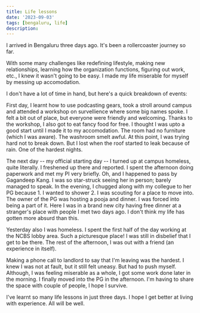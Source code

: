 ```yaml
---
title: Life lessons
date: '2023-09-03'
tags: [bengaluru, life]
description: 
---
```

I arrived in Bengaluru three days ago. It's been a rollercoaster journey so far. 

With some many challenges like redefining lifestyle, making new relationships, learning how the organization functions, figuring out work, etc., I knew it wasn't going to be easy. I made my life miserable for myself by messing up accomodation. 

I don't have a lot of time in hand, but here's a quick breakdown of events: 

First day, I learnt how to use podcasting gears, took a stroll around campus and attended a workshop on survellience where some big names spoke. I felt a bit out of place, but everyone were friendly and welcoming. Thanks to the workshop, I also got to eat fancy food for free. I thought I was upto a good start until I made it to my accomodation. The room had no furniture (which I was aware). The washroom smelt awful. At this point, I was trying hard not to break down. But I lost when the roof started to leak because of rain. One of the hardest nights. 

The next day -- my official starting day -- I turned up at campus homeless, quite literally. I freshened up there and reported. I spent the afternoon doing paperwork and met my PI very briefly. Oh, and I happened to pass by Gagandeep Kang. I was so star-struck seeing her in person; barely managed to speak. In the evening, I chugged along with my collegue to her PG because 1. I wanted to shower 2. I was scouting for a place to move into. The owner of the PG was hosting a pooja and dinner. I was forced into being a part of it. Here I was in a brand new city having free dinner at a stranger's place with people I met two days ago. I don't think my life has gotten more absurd than this. 

Yesterday also I was homeless. I spent the first half of the day working at the NCBS lobby area. Such a picturesque place! I was still in disbelief that I get to be there. The rest of the afternoon, I was out with a friend (an experience in itself). 

Making a phone call to landlord to say that I'm leaving was the hardest. I knew I was not at fault, but it still felt uneasy. But had to push myself. Although, I was feeling miserable as a whole, I got some work done later in the morning. I finally moved into the PG in the afternoon. I'm having to share the space with couple of people, I hope I survive. 

I've learnt so many life lessons in just three days. I hope I get better at living with experience. All will be well. 